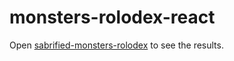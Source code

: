 # monsters-rolodex-react
Open [sabrified-monsters-rolodex](sabrified-monsters-rolodex) to see the results.
